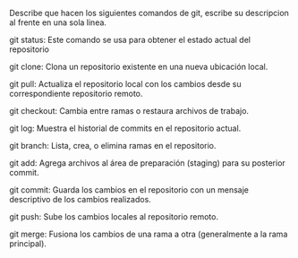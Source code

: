 Describe que hacen los siguientes comandos de git, escribe su descripcion al frente en una sola linea.

git status: Este comando se usa para obtener el estado actual del repositorio

git clone: Clona un repositorio existente en una nueva ubicación local.

git pull: Actualiza el repositorio local con los cambios desde su correspondiente repositorio remoto.

git checkout: Cambia entre ramas o restaura archivos de trabajo.

git log: Muestra el historial de commits en el repositorio actual.

git branch: Lista, crea, o elimina ramas en el repositorio.

git add: Agrega archivos al área de preparación (staging) para su posterior commit.

git commit: Guarda los cambios en el repositorio con un mensaje descriptivo de los cambios realizados.

git push: Sube los cambios locales al repositorio remoto.

git merge: Fusiona los cambios de una rama a otra (generalmente a la rama principal).
